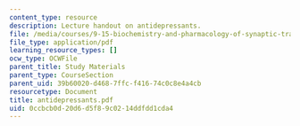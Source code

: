 ```yaml
---
content_type: resource
description: Lecture handout on antidepressants.
file: /media/courses/9-15-biochemistry-and-pharmacology-of-synaptic-transmission-fall-2007/0ccbcb0d20d6d5f89c0214ddfdd1cda4_antidepressants.pdf
file_type: application/pdf
learning_resource_types: []
ocw_type: OCWFile
parent_title: Study Materials
parent_type: CourseSection
parent_uid: 39b60020-d468-7ffc-f416-74c0c8e4a4cb
resourcetype: Document
title: antidepressants.pdf
uid: 0ccbcb0d-20d6-d5f8-9c02-14ddfdd1cda4
---
```

